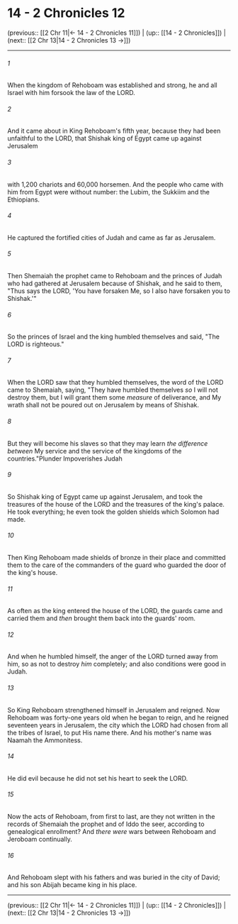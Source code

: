 # 14 - 2 Chronicles 12

(previous:: [[2 Chr 11|← 14 - 2 Chronicles 11]]) | (up:: [[14 - 2 Chronicles]]) | (next:: [[2 Chr 13|14 - 2 Chronicles 13 →]])

***


###### 1 
When the kingdom of Rehoboam was established and strong, he and all Israel with him forsook the law of the LORD. 

###### 2 
And it came about in King Rehoboam's fifth year, because they had been unfaithful to the LORD, that Shishak king of Egypt came up against Jerusalem 

###### 3 
with 1,200 chariots and 60,000 horsemen. And the people who came with him from Egypt were without number: the Lubim, the Sukkiim and the Ethiopians. 

###### 4 
He captured the fortified cities of Judah and came as far as Jerusalem. 

###### 5 
Then Shemaiah the prophet came to Rehoboam and the princes of Judah who had gathered at Jerusalem because of Shishak, and he said to them, "Thus says the LORD, 'You have forsaken Me, so I also have forsaken you to Shishak.'" 

###### 6 
So the princes of Israel and the king humbled themselves and said, "The LORD is righteous." 

###### 7 
When the LORD saw that they humbled themselves, the word of the LORD came to Shemaiah, saying, "They have humbled themselves _so_ I will not destroy them, but I will grant them some _measure_ of deliverance, and My wrath shall not be poured out on Jerusalem by means of Shishak. 

###### 8 
But they will become his slaves so that they may learn _the difference between_ My service and the service of the kingdoms of the countries."Plunder Impoverishes Judah 

###### 9 
So Shishak king of Egypt came up against Jerusalem, and took the treasures of the house of the LORD and the treasures of the king's palace. He took everything; he even took the golden shields which Solomon had made. 

###### 10 
Then King Rehoboam made shields of bronze in their place and committed them to the care of the commanders of the guard who guarded the door of the king's house. 

###### 11 
As often as the king entered the house of the LORD, the guards came and carried them and _then_ brought them back into the guards' room. 

###### 12 
And when he humbled himself, the anger of the LORD turned away from him, so as not to destroy _him_ completely; and also conditions were good in Judah. 

###### 13 
So King Rehoboam strengthened himself in Jerusalem and reigned. Now Rehoboam was forty-one years old when he began to reign, and he reigned seventeen years in Jerusalem, the city which the LORD had chosen from all the tribes of Israel, to put His name there. And his mother's name was Naamah the Ammonitess. 

###### 14 
He did evil because he did not set his heart to seek the LORD. 

###### 15 
Now the acts of Rehoboam, from first to last, are they not written in the records of Shemaiah the prophet and of Iddo the seer, according to genealogical enrollment? And _there were_ wars between Rehoboam and Jeroboam continually. 

###### 16 
And Rehoboam slept with his fathers and was buried in the city of David; and his son Abijah became king in his place.

***

(previous:: [[2 Chr 11|← 14 - 2 Chronicles 11]]) | (up:: [[14 - 2 Chronicles]]) | (next:: [[2 Chr 13|14 - 2 Chronicles 13 →]])
